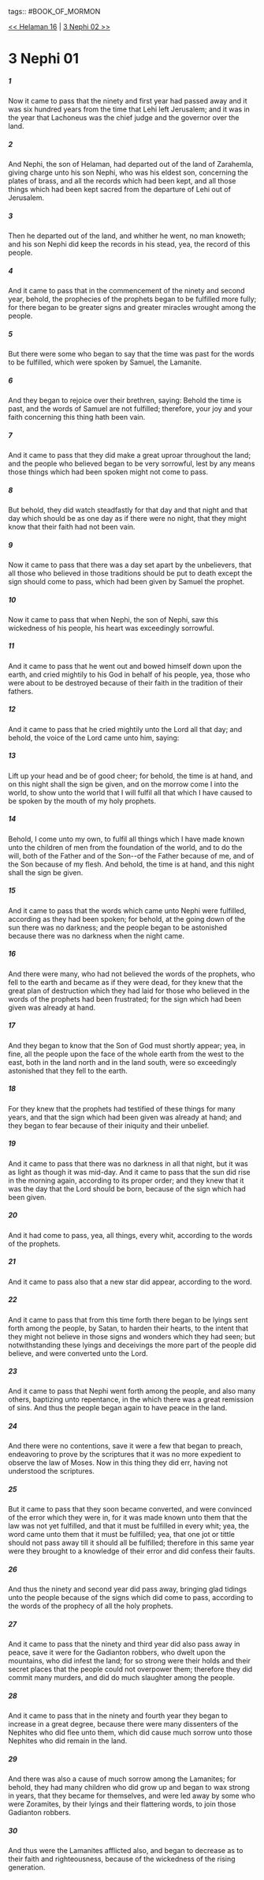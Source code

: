 tags:: #BOOK_OF_MORMON

[<< Helaman 16](BOOK_OF_MORMON/10_Helaman/Helaman_16.md) | [3 Nephi 02 >>](BOOK_OF_MORMON/11_3_Nephi/3_Nephi_02.md)

# 3 Nephi 01

##### 1

Now it came to pass that the ninety and first year had passed away and it was six hundred years from the time that Lehi left Jerusalem; and it was in the year that Lachoneus was the chief judge and the governor over the land.

##### 2

And Nephi, the son of Helaman, had departed out of the land of Zarahemla, giving charge unto his son Nephi, who was his eldest son, concerning the plates of brass, and all the records which had been kept, and all those things which had been kept sacred from the departure of Lehi out of Jerusalem.

##### 3

Then he departed out of the land, and whither he went, no man knoweth; and his son Nephi did keep the records in his stead, yea, the record of this people.

##### 4

And it came to pass that in the commencement of the ninety and second year, behold, the prophecies of the prophets began to be fulfilled more fully; for there began to be greater signs and greater miracles wrought among the people.

##### 5

But there were some who began to say that the time was past for the words to be fulfilled, which were spoken by Samuel, the Lamanite.

##### 6

And they began to rejoice over their brethren, saying: Behold the time is past, and the words of Samuel are not fulfilled; therefore, your joy and your faith concerning this thing hath been vain.

##### 7

And it came to pass that they did make a great uproar throughout the land; and the people who believed began to be very sorrowful, lest by any means those things which had been spoken might not come to pass.

##### 8

But behold, they did watch steadfastly for that day and that night and that day which should be as one day as if there were no night, that they might know that their faith had not been vain.

##### 9

Now it came to pass that there was a day set apart by the unbelievers, that all those who believed in those traditions should be put to death except the sign should come to pass, which had been given by Samuel the prophet.

##### 10

Now it came to pass that when Nephi, the son of Nephi, saw this wickedness of his people, his heart was exceedingly sorrowful.

##### 11

And it came to pass that he went out and bowed himself down upon the earth, and cried mightily to his God in behalf of his people, yea, those who were about to be destroyed because of their faith in the tradition of their fathers.

##### 12

And it came to pass that he cried mightily unto the Lord all that day; and behold, the voice of the Lord came unto him, saying:

##### 13

Lift up your head and be of good cheer; for behold, the time is at hand, and on this night shall the sign be given, and on the morrow come I into the world, to show unto the world that I will fulfil all that which I have caused to be spoken by the mouth of my holy prophets.

##### 14

Behold, I come unto my own, to fulfil all things which I have made known unto the children of men from the foundation of the world, and to do the will, both of the Father and of the Son--of the Father because of me, and of the Son because of my flesh. And behold, the time is at hand, and this night shall the sign be given.

##### 15

And it came to pass that the words which came unto Nephi were fulfilled, according as they had been spoken; for behold, at the going down of the sun there was no darkness; and the people began to be astonished because there was no darkness when the night came.

##### 16

And there were many, who had not believed the words of the prophets, who fell to the earth and became as if they were dead, for they knew that the great plan of destruction which they had laid for those who believed in the words of the prophets had been frustrated; for the sign which had been given was already at hand.

##### 17

And they began to know that the Son of God must shortly appear; yea, in fine, all the people upon the face of the whole earth from the west to the east, both in the land north and in the land south, were so exceedingly astonished that they fell to the earth.

##### 18

For they knew that the prophets had testified of these things for many years, and that the sign which had been given was already at hand; and they began to fear because of their iniquity and their unbelief.

##### 19

And it came to pass that there was no darkness in all that night, but it was as light as though it was mid-day. And it came to pass that the sun did rise in the morning again, according to its proper order; and they knew that it was the day that the Lord should be born, because of the sign which had been given.

##### 20

And it had come to pass, yea, all things, every whit, according to the words of the prophets.

##### 21

And it came to pass also that a new star did appear, according to the word.

##### 22

And it came to pass that from this time forth there began to be lyings sent forth among the people, by Satan, to harden their hearts, to the intent that they might not believe in those signs and wonders which they had seen; but notwithstanding these lyings and deceivings the more part of the people did believe, and were converted unto the Lord.

##### 23

And it came to pass that Nephi went forth among the people, and also many others, baptizing unto repentance, in the which there was a great remission of sins. And thus the people began again to have peace in the land.

##### 24

And there were no contentions, save it were a few that began to preach, endeavoring to prove by the scriptures that it was no more expedient to observe the law of Moses. Now in this thing they did err, having not understood the scriptures.

##### 25

But it came to pass that they soon became converted, and were convinced of the error which they were in, for it was made known unto them that the law was not yet fulfilled, and that it must be fulfilled in every whit; yea, the word came unto them that it must be fulfilled; yea, that one jot or tittle should not pass away till it should all be fulfilled; therefore in this same year were they brought to a knowledge of their error and did confess their faults.

##### 26

And thus the ninety and second year did pass away, bringing glad tidings unto the people because of the signs which did come to pass, according to the words of the prophecy of all the holy prophets.

##### 27

And it came to pass that the ninety and third year did also pass away in peace, save it were for the Gadianton robbers, who dwelt upon the mountains, who did infest the land; for so strong were their holds and their secret places that the people could not overpower them; therefore they did commit many murders, and did do much slaughter among the people.

##### 28

And it came to pass that in the ninety and fourth year they began to increase in a great degree, because there were many dissenters of the Nephites who did flee unto them, which did cause much sorrow unto those Nephites who did remain in the land.

##### 29

And there was also a cause of much sorrow among the Lamanites; for behold, they had many children who did grow up and began to wax strong in years, that they became for themselves, and were led away by some who were Zoramites, by their lyings and their flattering words, to join those Gadianton robbers.

##### 30

And thus were the Lamanites afflicted also, and began to decrease as to their faith and righteousness, because of the wickedness of the rising generation.
